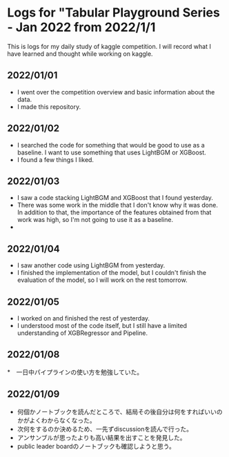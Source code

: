 # Logs for "Tabular Playground Series - Jan 2022 from 2022/1/1

This is logs for my daily study of kaggle competition. I will record what I have learned and thought while working on kaggle.

## 2022/01/01
* I went over the competition overview and basic information about the data.
* I made this repository.

## 2022/01/02
* I searched the code for something that would be good to use as a baseline. I want to use something that uses LightBGM or XGBoost.
* I found a few things I liked.
## 2022/01/03
* I saw a code stacking LightBGM and XGBoost that I found yesterday.
* There was some work in the middle that I don't know why it was done. In addition to that, the importance of the features obtained from that work was high, so I'm not going to use it as a baseline.
* 
## 2022/01/04
* I saw another code using LightBGM from yesterday.
* I finished the implementation of the model, but I couldn't finish the evaluation of the model, so I will work on the rest tomorrow.

## 2022/01/05
* I worked on and finished the rest of yesterday.
* I understood most of the code itself, but I still have a limited understanding of XGBRegressor and Pipeline.

## 2022/01/08
*　一日中パイプラインの使い方を勉強していた。

## 2022/01/09
* 何個かノートブックを読んだところで、結局その後自分は何をすればいいのかがよくわからなくなった。
* 次何をするのか決めるため、一先ずdiscussionを読んで行った。
* アンサンブルが思ったよりも高い結果を出すことを発見した。
* public leader boardのノートブックも確認しようと思う。

